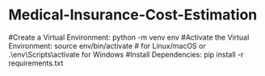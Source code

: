 # Medical-Insurance-Cost-Estimation
#Create a Virtual Environment:
python -m venv env
#Activate the Virtual Environment:
source env/bin/activate  # for Linux/macOS or
.\env\Scripts\activate for Windows
#Install Dependencies:
pip install -r requirements.txt
    
